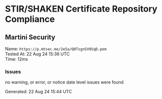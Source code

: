 # STIR/SHAKEN Certificate Repository Compliance

## Martini Security

Name: `https://p.mtsec.me/2e5a/Q0TsgnSV0SqD.pem`\
Tested At: 22 Aug 24 15:36 UTC\
Time: 12ms

### Issues

no warning, or error, or notice date level issues were found

Generated: 22 Aug 24 15:44 UTC